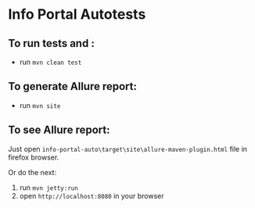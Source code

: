 # Info Portal Autotests

## To run tests and :

* run `mvn clean test`

## To generate Allure report:

* run `mvn site`

## To see Allure report:

Just open `info-portal-auto\target\site\allure-maven-plugin.html` file in firefox browser.

Or do the next:

1. run `mvn jetty:run`
2. open `http://localhost:8080` in your browser